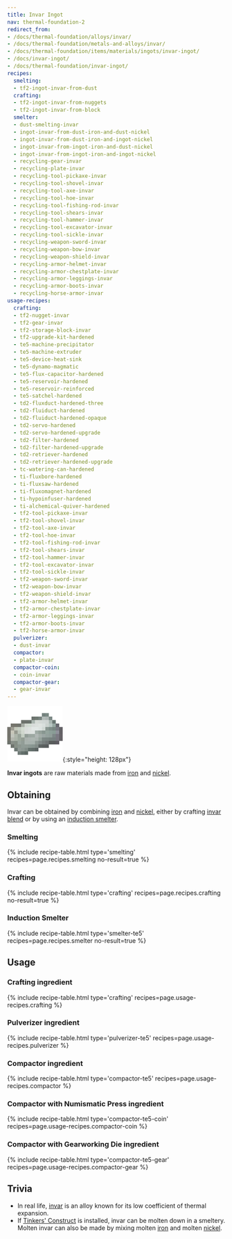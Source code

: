 ```yaml
---
title: Invar Ingot
nav: thermal-foundation-2
redirect_from:
- /docs/thermal-foundation/alloys/invar/
- /docs/thermal-foundation/metals-and-alloys/invar/
- /docs/thermal-foundation/items/materials/ingots/invar-ingot/
- /docs/invar-ingot/
- /docs/thermal-foundation/invar-ingot/
recipes:
  smelting:
  - tf2-ingot-invar-from-dust
  crafting:
  - tf2-ingot-invar-from-nuggets
  - tf2-ingot-invar-from-block
  smelter:
  - dust-smelting-invar
  - ingot-invar-from-dust-iron-and-dust-nickel
  - ingot-invar-from-dust-iron-and-ingot-nickel
  - ingot-invar-from-ingot-iron-and-dust-nickel
  - ingot-invar-from-ingot-iron-and-ingot-nickel
  - recycling-gear-invar
  - recycling-plate-invar
  - recycling-tool-pickaxe-invar
  - recycling-tool-shovel-invar
  - recycling-tool-axe-invar
  - recycling-tool-hoe-invar
  - recycling-tool-fishing-rod-invar
  - recycling-tool-shears-invar
  - recycling-tool-hammer-invar
  - recycling-tool-excavator-invar
  - recycling-tool-sickle-invar
  - recycling-weapon-sword-invar
  - recycling-weapon-bow-invar
  - recycling-weapon-shield-invar
  - recycling-armor-helmet-invar
  - recycling-armor-chestplate-invar
  - recycling-armor-leggings-invar
  - recycling-armor-boots-invar
  - recycling-horse-armor-invar
usage-recipes:
  crafting:
  - tf2-nugget-invar
  - tf2-gear-invar
  - tf2-storage-block-invar
  - tf2-upgrade-kit-hardened
  - te5-machine-precipitator
  - te5-machine-extruder
  - te5-device-heat-sink
  - te5-dynamo-magmatic
  - te5-flux-capacitor-hardened
  - te5-reservoir-hardened
  - te5-reservoir-reinforced
  - te5-satchel-hardened
  - td2-fluxduct-hardened-three
  - td2-fluiduct-hardened
  - td2-fluiduct-hardened-opaque
  - td2-servo-hardened
  - td2-servo-hardened-upgrade
  - td2-filter-hardened
  - td2-filter-hardened-upgrade
  - td2-retriever-hardened
  - td2-retriever-hardened-upgrade
  - tc-watering-can-hardened
  - ti-fluxbore-hardened
  - ti-fluxsaw-hardened
  - ti-fluxomagnet-hardened
  - ti-hypoinfuser-hardened
  - ti-alchemical-quiver-hardened
  - tf2-tool-pickaxe-invar
  - tf2-tool-shovel-invar
  - tf2-tool-axe-invar
  - tf2-tool-hoe-invar
  - tf2-tool-fishing-rod-invar
  - tf2-tool-shears-invar
  - tf2-tool-hammer-invar
  - tf2-tool-excavator-invar
  - tf2-tool-sickle-invar
  - tf2-weapon-sword-invar
  - tf2-weapon-bow-invar
  - tf2-weapon-shield-invar
  - tf2-armor-helmet-invar
  - tf2-armor-chestplate-invar
  - tf2-armor-leggings-invar
  - tf2-armor-boots-invar
  - tf2-horse-armor-invar
  pulverizer:
  - dust-invar
  compactor:
  - plate-invar
  compactor-coin:
  - coin-invar
  compactor-gear:
  - gear-invar
---
```


![Invar ingot](/assets/images/thermal-foundation/ingot-invar.png){:style="height: 128px"}


**Invar ingots** are raw materials made from
[iron](https://minecraft.gamepedia.com/Iron_Ingot) and
[nickel](/docs/thermal-foundation-2/nickel-ingot/).


Obtaining
---------

Invar can be obtained by combining
[iron](https://minecraft.gamepedia.com/Iron_Ingot) and
[nickel](/docs/thermal-foundation-2/nickel-ingot/), either by crafting [invar
blend](/docs/thermal-foundation-2/invar-blend/) or by using an [induction
smelter](/docs/thermal-expansion-5/induction-smelter/).

### Smelting
{% include recipe-table.html type='smelting' recipes=page.recipes.smelting no-result=true %}

### Crafting
{% include recipe-table.html type='crafting' recipes=page.recipes.crafting no-result=true %}

### Induction Smelter
{% include recipe-table.html type='smelter-te5' recipes=page.recipes.smelter no-result=true %}


Usage
-----

### Crafting ingredient
{% include recipe-table.html type='crafting' recipes=page.usage-recipes.crafting %}

### Pulverizer ingredient
{% include recipe-table.html type='pulverizer-te5' recipes=page.usage-recipes.pulverizer %}

### Compactor ingredient
{% include recipe-table.html type='compactor-te5' recipes=page.usage-recipes.compactor %}

### Compactor with Numismatic Press ingredient
{% include recipe-table.html type='compactor-te5-coin' recipes=page.usage-recipes.compactor-coin %}

### Compactor with Gearworking Die ingredient
{% include recipe-table.html type='compactor-te5-gear' recipes=page.usage-recipes.compactor-gear %}


Trivia
------

* In real life, [invar](https://en.wikipedia.org/wiki/Invar) is an alloy known
  for its low coefficient of thermal expansion.
* If [Tinkers'
  Construct](https://minecraft.curseforge.com/projects/tinkers-construct) is
  installed, invar can be molten down in a smeltery. Molten invar can also be
  made by mixing molten [iron](https://minecraft.gamepedia.com/Iron_Ingot) and
  molten [nickel](/docs/thermal-foundation-2/nickel-ingot/).
